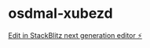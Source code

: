 # osdmal-xubezd

[Edit in StackBlitz next generation editor ⚡️](https://stackblitz.com/~/github.com/jack-geronimo/osdmal-xubezd)